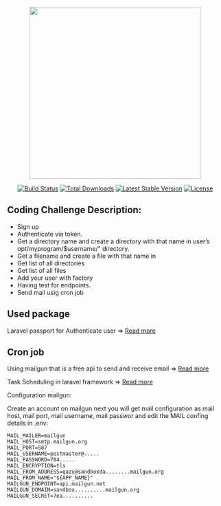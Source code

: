 <p align="center"><a href="https://laravel.com" target="_blank"><img src="https://raw.githubusercontent.com/laravel/art/master/logo-lockup/5%20SVG/2%20CMYK/1%20Full%20Color/laravel-logolockup-cmyk-red.svg" width="400"></a></p>

<p align="center">
<a href="https://travis-ci.org/laravel/framework"><img src="https://travis-ci.org/laravel/framework.svg" alt="Build Status"></a>
<a href="https://packagist.org/packages/laravel/framework"><img src="https://img.shields.io/packagist/dt/laravel/framework" alt="Total Downloads"></a>
<a href="https://packagist.org/packages/laravel/framework"><img src="https://img.shields.io/packagist/v/laravel/framework" alt="Latest Stable Version"></a>
<a href="https://packagist.org/packages/laravel/framework"><img src="https://img.shields.io/packagist/l/laravel/framework" alt="License"></a>
</p>

## Coding Challenge Description:
<ul>
<li>Sign up</li>
<li>Authenticate via token.</li>
<li> Get a directory name and create a directory with that name in user’s opt/myprogram/$username/" directory.</li>
<li>Get a filename and create a file with that name in </li>
<li> Get list of all directories </li>
<li>Get list of all files</li>
<li>Add your user with factory</li>
<li>Having test for endpoints.</li>
<li>Send mail usig cron job </li>

</ul>

## Used package
<p>Laravel passport for Authenticate user => <a href="https://laravel.com/docs/8.x/passport"> Read more</a></p>

## Cron job
<p>Using mailgun that is a free api to send and receive email => <a href="https://www.mailgun.com">Read more</a></p>
<p>Task Scheduling in laravel framework => <a href="https://laravel.com/docs/8.x/scheduling">Read more</a></p>

Configuration mailgun:
<p>Create an account on mailgun next you will get mail configuration as mail host, mail port, mail username, mail passwor and edit the MAIL confing details in .env:</p>

```
MAIL_MAILER=mailgun
MAIL_HOST=smtp.mailgun.org
MAIL_PORT=587
MAIL_USERNAME=postmaster@.....
MAIL_PASSWORD=784.....
MAIL_ENCRYPTION=tls
MAIL_FROM_ADDRESS=qazx@sandboxda........mailgun.org
MAIL_FROM_NAME="${APP_NAME}"
MAILGUN_ENDPOINT=api.mailgun.net
MAILGUN_DOMAIN=sandbox..........mailgun.org
MAILGUN_SECRET=7ea..........

```
